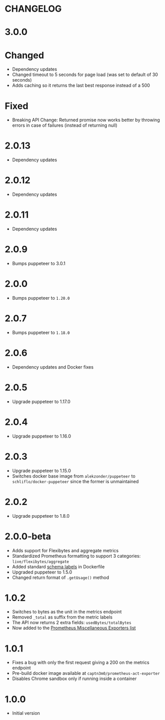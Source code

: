 # CHANGELOG

# 3.0.0
# Changed
- Dependency updates
- Changed timeout to 5 seconds for page load (was set to default of 30 seconds)
- Adds caching so it returns the last best response instead of a 500
# Fixed
- Breaking API Change: Returned promise now works better by throwing errors in case of failures (instead of returning null)

# 2.0.13
- Dependency updates

# 2.0.12

- Dependency updates

# 2.0.11

- Dependency updates

# 2.0.9

- Bumps puppeteer to 3.0.1

# 2.0.0

- Bumps puppeteer to `1.20.0`

# 2.0.7

- Bumps puppeteer to `1.18.0`

# 2.0.6

- Dependency updates and Docker fixes

# 2.0.5

- Upgrade puppeteer to 1.17.0

# 2.0.4

- Upgrade puppeteer to 1.16.0

# 2.0.3

- Upgrade puppeteer to 1.15.0
- Switches docker base image from `alekzonder/puppeteer` to `schliflo/docker-puppeteer` since the former is unmaintained

# 2.0.2

- Upgrade puppeteer to 1.8.0

# 2.0.0-beta

- Adds support for Flexibytes and aggregate metrics
- Standardized Prometheus formatting to support 3 categories: `live/flexibytes/aggregate`
- Added standard [schema labels](http://label-schema.org/) in Dockerfile
- Upgraded puppeteer to 1.5.0
- Changed return format of `.getUsage()` method

# 1.0.2

- Switches to bytes as the unit in the metrics endpoint
- Removed `_total` as suffix from the metric labels
- The API now returns 2 extra fields: `usedBytes/totalBytes`
- Now added to the [Prometheus Miscellaneous Exporters list](https://prometheus.io/docs/instrumenting/exporters/#miscellaneous)

# 1.0.1

- Fixes a bug with only the first request giving a 200 on the metrics endpoint
- Pre-build docker image available at `captn3m0/prometheus-act-exporter`
- Disables Chrome sandbox only if running inside a container

# 1.0.0

- Initial version
